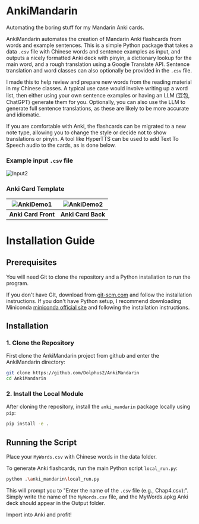 # AnkiMandarin
Automating the boring stuff for my Mandarin Anki cards.

AnkiMandarin automates the creation of Mandarin Anki flashcards from words and example sentences.
This is a simple Python package that takes a data `.csv` file with Chinese words and sentence examples as input, and outputs a nicely formatted Anki deck with pinyin, a dictionary lookup for the main word, and a rough translation using a Google Translate API. Sentence translation and word classes can also optionally be provided in the `.csv` file.

I made this to help review and prepare new words from the reading material in my Chinese classes. A typical use case would involve writing up a word list, then either using your own sentence examples or having an LLM (豆包, ChatGPT) generate them for you. Optionally, you can also use the LLM to generate full sentence translations, as these are likely to be more accurate and idiomatic.

If you are comfortable with Anki, the flashcards can be migrated to a new note type, allowing you to change the style or decide not to show translations or pinyin. A tool like HyperTTS can be used to add Text To Speech audio to the cards, as is done below.

### Example input `.csv` file

![Input2](https://github.com/user-attachments/assets/610e5e0e-41cd-4a98-b149-fc438f13d7df)

### Anki Card Template

| ![AnkiDemo1](https://github.com/user-attachments/assets/c5493d20-b556-4247-9943-a94e959e3e21) | ![AnkiDemo2](https://github.com/user-attachments/assets/b75f8436-1b04-4844-aed6-caf1bf666f8f) |
|:---:|:---:|
| **Anki Card Front** | **Anki Card Back** |


# Installation Guide

## Prerequisites

You will need Git to clone the repository and a Python installation to run the program.

If you don't have GIt, download from [git-scm.com](https://git-scm.com/) and follow the installation instructions.
If you don't have Python setup, I recommend downloading Miniconda [miniconda official site](https://docs.conda.io/en/latest/miniconda.html) and following the installation instructions.

## Installation

### 1. Clone the Repository

First clone the AnkiMandarin project from github and enter the AnkiMandarin directory:

```bash
git clone https://github.com/Dolphus2/AnkiMandarin
cd AnkiMandarin
```

### 2. Install the Local Module

After cloning the repository, install the `anki_mandarin` package locally using `pip`:

```bash
pip install -e .
```

## Running the Script

Place your `MyWords.csv` with Chinese words in the data folder. 

To generate Anki flashcards, run the main Python script `local_run.py`:

```bash
python .\anki_mandarin\local_run.py
```

This will prompt you to "Enter the name of the `.csv` file (e.g., Chap4.csv):". Simply write the name of the `MyWords.csv` file, and the MyWords.apkg Anki deck should appear in the Output folder. 

Import into Anki and profit!
